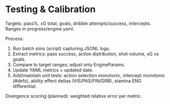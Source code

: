 # Testing & Calibration
Targets: pass%, xG total, goals, dribble attempts/success, intercepts. Ranges in progress/engine.yaml.

Process:
1. Run batch sims (script) capturing JSONL logs.
2. Extract metrics: pass success, action distribution, shot volume, xG vs goals.
3. Compare to target ranges; adjust only EngineParams.
4. Update YAML metrics + updated date.
5. Add/maintain unit tests: action selection monotonic, intercept monotonic (#defs), ability effect deltas (VIS/PAS/FIN/DRB), stamina ENG differential.

Divergence scoring (planned): weighted relative error per metric.
